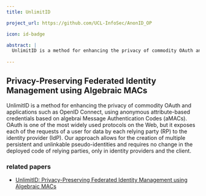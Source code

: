 ```yaml
---
title: UnlimitID

project_url: https://github.com/UCL-InfoSec/AnonID_OP

icon: id-badge

abstract: |
  UnlimitID is a method for enhancing the privacy of commodity OAuth and applications such as OpenID Connect, using anonymous attribute-based credentials based on algebrai Message Authentication Codes (aMACs). OAuth is one of the most widely used protocols on the Web, but it exposes each of the requests of a user for data by each relying party (RP) to the identity provider (IdP). Our approach allows for the creation of multiple persistent and unlinkable pseudo-identities and requires no change in the deployed code of relying parties, only in identity providers and the client.
  
---
```


## Privacy-Preserving Federated Identity Management using Algebraic MACs

UnlimitID is a method for enhancing the privacy of commodity OAuth and applications such as OpenID Connect, using anonymous attribute-based credentials based on algebrai Message Authentication Codes (aMACs). OAuth is one of the most widely used protocols on the Web, but it exposes each of the requests of a user for data by each relying party (RP) to the identity provider (IdP). Our approach allows for the creation of multiple persistent and unlinkable pseudo-identities and requires no change in the deployed code of relying parties, only in identity providers and the client.

### related papers

- [UnlimitID: Privacy-Preserving Federated Identity Management using Algebraic MACs](http://dl.acm.org/citation.cfm?id=2994637)
